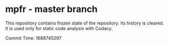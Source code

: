 # mpfr - master branch

This repository contains frozen state of the repository.
Its history is cleared. It is used only for static code
analysis with Codacy.

Commit Time: 1688745297